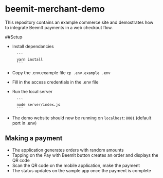 # beemit-merchant-demo

This repository contains an example commerce site and demostrates how to integrate BeemIt payments in a web checkout flow.

##Setup

- Install dependancies

      	```
      	yarn install
      	```

- Copy the .env.example file
  `cp .env.example .env`

- Fill in the access credentials in the .env file

- Run the local server

      	```
      	node server/index.js
      	```

- The demo website should now be running on `localhost:8081` (default port in .env)

## Making a payment

- The application generates orders with random amounts
- Tapping on the Pay with BeemIt button creates an order and displays the QR code
- Scan the QR code on the mobile application, make the payment
- The status updates on the sample app once the payment is complete
